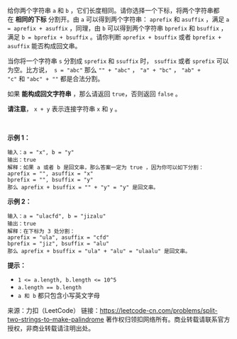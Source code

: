 给你两个字符串 ```a``` 和 ```b``` ，它们长度相同。请你选择一个下标，将两个字符串都在 **相同的下标** 分割开。由 ```a``` 可以得到两个字符串： ```aprefix``` 和 ```asuffix``` ，满足 ```a = aprefix + asuffix``` ，同理，由 ```b``` 可以得到两个字符串 ```bprefix``` 和 ```bsuffix``` ，满足 ```b = bprefix + bsuffix``` 。请你判断 ```aprefix + bsuffix``` 或者 ```bprefix + asuffix``` 能否构成回文串。

当你将一个字符串 ```s``` 分割成 ```sprefix``` 和 ```ssuffix``` 时， ```ssuffix``` 或者 ```sprefix``` 可以为空。比方说，``` s = "abc"``` 那么 ```"" + "abc"``` ， ```"a" + "bc"``` ， ```"ab" + "c"``` 和 ```"abc" + ""``` 都是合法分割。

如果 **能构成回文字符串** ，那么请返回 ```true```，否则返回 ```false``` 。

**请注意**， ```x + y``` 表示连接字符串 ```x``` 和 ```y``` 。

 

**示例 1：**
```
输入：a = "x", b = "y"
输出：true
解释：如果 a 或者 b 是回文串，那么答案一定为 true ，因为你可以如下分割：
aprefix = "", asuffix = "x"
bprefix = "", bsuffix = "y"
那么 aprefix + bsuffix = "" + "y" = "y" 是回文串。
```
**示例 2：**
```
输入：a = "ulacfd", b = "jizalu"
输出：true
解释：在下标为 3 处分割：
aprefix = "ula", asuffix = "cfd"
bprefix = "jiz", bsuffix = "alu"
那么 aprefix + bsuffix = "ula" + "alu" = "ulaalu" 是回文串。
```

**提示：**

* ```1 <= a.length, b.length <= 10^5```
* ```a.length == b.length```
* ```a 和 b``` 都只包含小写英文字母

来源：力扣（LeetCode）
链接：https://leetcode-cn.com/problems/split-two-strings-to-make-palindrome
著作权归领扣网络所有。商业转载请联系官方授权，非商业转载请注明出处。
